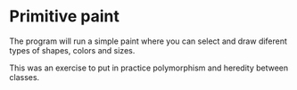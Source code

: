 # Primitive paint
The program will run a simple paint where you can select and draw diferent types of shapes, colors and sizes.

This was an exercise to put in practice polymorphism and heredity between classes.
